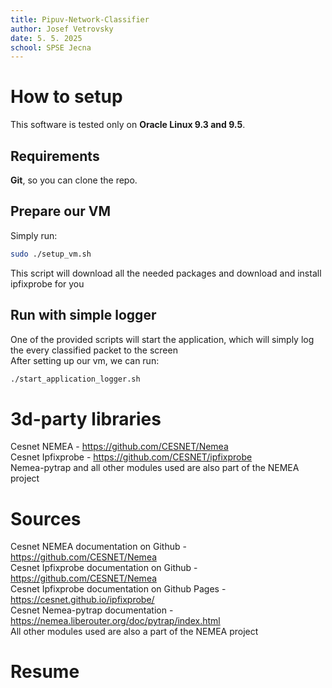 ```yaml
---
title: Pipuv-Network-Classifier
author: Josef Vetrovsky
date: 5. 5. 2025
school: SPSE Jecna
---
```


# How to setup

This software is tested only on **Oracle Linux 9.3 and 9.5**.     

## Requirements

**Git**, so you can clone the repo.

## Prepare our VM

Simply run:

```Bash
sudo ./setup_vm.sh
```

This script will download all the needed packages and download and install ipfixprobe for you

## Run with simple logger

One of the provided scripts will start the application, which will simply log the every classified packet to the screen      
After setting up our vm, we can run:

```Bash
./start_application_logger.sh
```

# 3d-party libraries

Cesnet NEMEA - https://github.com/CESNET/Nemea              
Cesnet Ipfixprobe - https://github.com/CESNET/ipfixprobe                
Nemea-pytrap and all other modules used are also part of the NEMEA project

# Sources

Cesnet NEMEA documentation on Github - https://github.com/CESNET/Nemea          
Cesnet Ipfixprobe documentation on Github - https://github.com/CESNET/Nemea                
Cesnet Ipfixprobe documentation on Github Pages - https://cesnet.github.io/ipfixprobe/          
Cesnet Nemea-pytrap documentation - https://nemea.liberouter.org/doc/pytrap/index.html          
All other modules used are also a part of the NEMEA project       

# Resume
